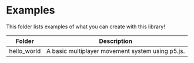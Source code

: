 # Examples

This folder lists examples of what you can create with this library!

| Folder | Description |
| ------------- | ------------- |
| hello_world | A basic multiplayer movement system using p5.js. |